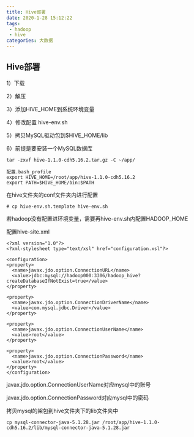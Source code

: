 ```yaml
---
title: Hive部署
date: 2020-1-28 15:12:22
tags:
 - hadoop
 - hive
categories: 大数据
---
```




## Hive部署

1）下载

2）解压

3）添加HIVE_HOME到系统环境变量

4）修改配置 hive-env.sh

5）拷贝MySQL驱动包到$HIVE_HOME/lib

6）前提是要安装一个MySQL数据库

```
tar -zxvf hive-1.1.0-cdh5.16.2.tar.gz -C ~/app/

配置.bash_profile
export HIVE_HOME=/root/app/hive-1.1.0-cdh5.16.2
export PATH=$HIVE_HOME/bin:$PATH
```



在hive文件夹的conf文件夹内进行配置

```
# cp hive-env.sh.template hive-env.sh
```

若hadoop没有配置进环境变量，需要再hive-env.sh内配置HADOOP_HOME



配置hive-site.xml

```
<?xml version="1.0"?>
<?xml-stylesheet type="text/xsl" href="configuration.xsl"?>

<configuration>
<property>
  <name>javax.jdo.option.ConnectionURL</name>
  <value>jdbc:mysql://hadoop000:3306/hadoop_hive?createDatabaseIfNotExist=true</value>
</property>

<property>
  <name>javax.jdo.option.ConnectionDriverName</name>
  <value>com.mysql.jdbc.Driver</value>
</property>

<property>
  <name>javax.jdo.option.ConnectionUserName</name>
  <value>root</value>
</property>

<property>
  <name>javax.jdo.option.ConnectionPassword</name>
  <value>root</value>
</property>
</configuration>
```

javax.jdo.option.ConnectionUserName对应mysql中的账号

javax.jdo.option.ConnectionPassword对应mysql中的密码



拷贝mysql的架包到hive文件夹下的lib文件夹中

```
cp mysql-connector-java-5.1.28.jar /root/app/hive-1.1.0-cdh5.16.2/lib/mysql-connector-java-5.1.28.jar
```



